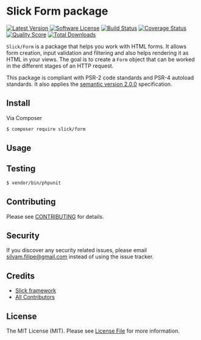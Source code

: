 # Slick Form package

[![Latest Version](https://img.shields.io/github/release/slickframework/form.svg?style=flat-square)](https://github.com/slickframework/form/releases)
[![Software License](https://img.shields.io/badge/license-MIT-brightgreen.svg?style=flat-square)](LICENSE.md)
[![Build Status](https://img.shields.io/travis/slickframework/form/master.svg?style=flat-square)](https://travis-ci.org/slickframework/form)
[![Coverage Status](https://img.shields.io/scrutinizer/coverage/g/slickframework/form/master.svg?style=flat-square)](https://scrutinizer-ci.com/g/slickframework/form/code-structure?branch=master)
[![Quality Score](https://img.shields.io/scrutinizer/g/slickframework/form/master.svg?style=flat-square)](https://scrutinizer-ci.com/g/slickframework/form?branch=master)
[![Total Downloads](https://img.shields.io/packagist/dt/slick/form.svg?style=flat-square)](https://packagist.org/packages/slick/form)

`Slick/Form` is a package that helps you work with HTML forms. It allows form creation,
input validation and filtering and also helps rendering it as HTML in your views.
The goal is to create a `Form` object that can be worked in the different stages of an
HTTP request.

This package is compliant with PSR-2 code standards and PSR-4 autoload standards. It
also applies the [semantic version 2.0.0](http://semver.org) specification.

## Install

Via Composer

``` bash
$ composer require slick/form
```

## Usage

## Testing

``` bash
$ vendor/bin/phpunit
```

## Contributing

Please see [CONTRIBUTING](CONTRIBUTING.md) for details.

## Security

If you discover any security related issues, please email silvam.filipe@gmail.com instead of using the issue tracker.

## Credits

- [Slick framework](https://github.com/slickframework)
- [All Contributors](https://github.com/slickframework/common/graphs/contributors)

## License

The MIT License (MIT). Please see [License File](LICENSE.md) for more information.